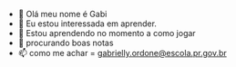 - 👋 Olá meu nome é Gabi
- 👀 Eu estou interessada em aprender.
- 🌱 Estou aprendendo no momento a como jogar
- 💞️ procurando boas notas 
- 📫  como me achar = gabrielly.ordone@escola.pr.gov.br

<!---
05Gabiii/05Gabiii is a ✨ special ✨ repository because its `README.md` (this file) appears on your GitHub profile.
You can click the Preview link to take a look at your changes.
--->
